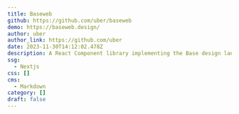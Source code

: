 ```yaml
---
title: Baseweb
github: https://github.com/uber/baseweb
demo: https://baseweb.design/
author: uber
author_link: https://github.com/uber
date: 2023-11-30T14:12:02.478Z
description: A React Component library implementing the Base design language
ssg:
  - Nextjs
css: []
cms:
  - Markdown
category: []
draft: false
---
```

